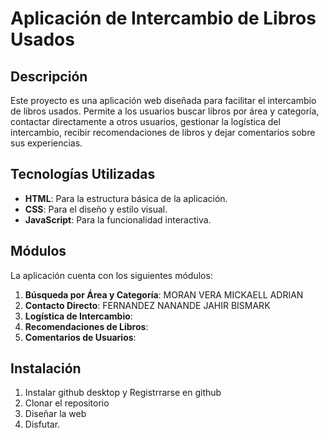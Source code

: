 # Aplicación de Intercambio de Libros Usados

## Descripción
Este proyecto es una aplicación web diseñada para facilitar el intercambio de libros usados. Permite a los usuarios buscar libros por área y categoría, contactar directamente a otros usuarios, gestionar la logística del intercambio, recibir recomendaciones de libros y dejar comentarios sobre sus experiencias.

## Tecnologías Utilizadas
- **HTML**: Para la estructura básica de la aplicación.
- **CSS**: Para el diseño y estilo visual.
- **JavaScript**: Para la funcionalidad interactiva.

## Módulos
La aplicación cuenta con los siguientes módulos:
1. **Búsqueda por Área y Categoría**: MORAN VERA MICKAELL ADRIAN
2. **Contacto Directo**: FERNANDEZ NANANDE JAHIR BISMARK
3. **Logística de Intercambio**: 
4. **Recomendaciones de Libros**: 
5. **Comentarios de Usuarios**: 

## Instalación
1. Instalar github desktop y Registrrarse en github
2. Clonar el repositorio
3. Diseñar la web
4. Disfutar.
